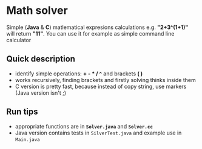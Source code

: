 
# Math solver
Simple (**Java** & **C**) matlematical expresions calculations e.g.  **"2+3^(1+1)"** will return **"11"**.
You can use it for example as simple command line calculator

## Quick description
- identify simple operations: **+ - * / ^** and brackets **( )**
- works recursively, finding brackets and firstly solving thinks inside them
- C version is pretty fast, because instead of copy string, use markers (Java version isn't ;)
## Run tips
- appropriate functions are in **`Solver.java`** and **`Solver.cc`**
- Java version contains tests in `SilverTest.java`  and example use in `Main.java`

